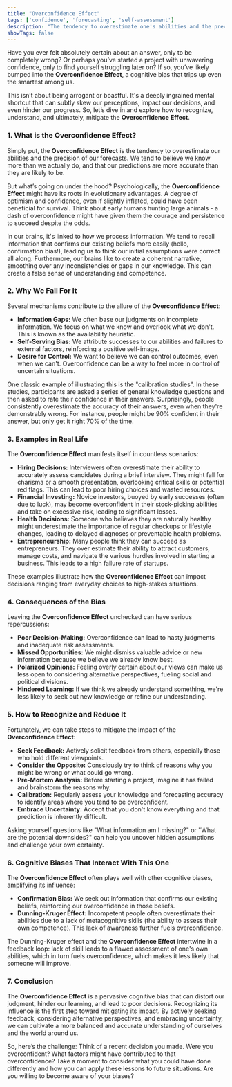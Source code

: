 ```yaml
---
title: "Overconfidence Effect"
tags: ['confidence', 'forecasting', 'self-assessment']
description: "The tendency to overestimate one's abilities and the precision of one's forecasts."
showTags: false
---
```



Have you ever felt absolutely certain about an answer, only to be completely wrong? Or perhaps you’ve started a project with unwavering confidence, only to find yourself struggling later on? If so, you’ve likely bumped into the **Overconfidence Effect**, a cognitive bias that trips up even the smartest among us.

This isn’t about being arrogant or boastful. It's a deeply ingrained mental shortcut that can subtly skew our perceptions, impact our decisions, and even hinder our progress. So, let’s dive in and explore how to recognize, understand, and ultimately, mitigate the **Overconfidence Effect**.

### 1. What is the Overconfidence Effect?

Simply put, the **Overconfidence Effect** is the tendency to overestimate our abilities and the precision of our forecasts. We tend to believe we know more than we actually do, and that our predictions are more accurate than they are likely to be.

But what’s going on under the hood? Psychologically, the **Overconfidence Effect** might have its roots in evolutionary advantages. A degree of optimism and confidence, even if slightly inflated, could have been beneficial for survival. Think about early humans hunting large animals - a dash of overconfidence might have given them the courage and persistence to succeed despite the odds.

In our brains, it's linked to how we process information. We tend to recall information that confirms our existing beliefs more easily (hello, confirmation bias!), leading us to think our initial assumptions were correct all along. Furthermore, our brains like to create a coherent narrative, smoothing over any inconsistencies or gaps in our knowledge. This can create a false sense of understanding and competence.

### 2. Why We Fall For It

Several mechanisms contribute to the allure of the **Overconfidence Effect**:

*   **Information Gaps:** We often base our judgments on incomplete information. We focus on what we know and overlook what we don't. This is known as the availability heuristic.
*   **Self-Serving Bias:** We attribute successes to our abilities and failures to external factors, reinforcing a positive self-image.
*   **Desire for Control:** We want to believe we can control outcomes, even when we can't. Overconfidence can be a way to feel more in control of uncertain situations.

One classic example of illustrating this is the "calibration studies". In these studies, participants are asked a series of general knowledge questions and then asked to rate their confidence in their answers. Surprisingly, people consistently overestimate the accuracy of their answers, even when they're demonstrably wrong. For instance, people might be 90% confident in their answer, but only get it right 70% of the time.

### 3. Examples in Real Life

The **Overconfidence Effect** manifests itself in countless scenarios:

*   **Hiring Decisions:** Interviewers often overestimate their ability to accurately assess candidates during a brief interview. They might fall for charisma or a smooth presentation, overlooking critical skills or potential red flags. This can lead to poor hiring choices and wasted resources.
*   **Financial Investing:** Novice investors, buoyed by early successes (often due to luck), may become overconfident in their stock-picking abilities and take on excessive risk, leading to significant losses.
*   **Health Decisions:** Someone who believes they are naturally healthy might underestimate the importance of regular checkups or lifestyle changes, leading to delayed diagnoses or preventable health problems.
*   **Entrepreneurship:** Many people think they can succeed as entrepreneurs. They over estimate their ability to attract customers, manage costs, and navigate the various hurdles involved in starting a business. This leads to a high failure rate of startups.

These examples illustrate how the **Overconfidence Effect** can impact decisions ranging from everyday choices to high-stakes situations.

### 4. Consequences of the Bias

Leaving the **Overconfidence Effect** unchecked can have serious repercussions:

*   **Poor Decision-Making:** Overconfidence can lead to hasty judgments and inadequate risk assessments.
*   **Missed Opportunities:** We might dismiss valuable advice or new information because we believe we already know best.
*   **Polarized Opinions:** Feeling overly certain about our views can make us less open to considering alternative perspectives, fueling social and political divisions.
*   **Hindered Learning:** If we think we already understand something, we're less likely to seek out new knowledge or refine our understanding.

### 5. How to Recognize and Reduce It

Fortunately, we can take steps to mitigate the impact of the **Overconfidence Effect**:

*   **Seek Feedback:** Actively solicit feedback from others, especially those who hold different viewpoints.
*   **Consider the Opposite:** Consciously try to think of reasons why you might be wrong or what could go wrong.
*   **Pre-Mortem Analysis:** Before starting a project, imagine it has failed and brainstorm the reasons why.
*   **Calibration:** Regularly assess your knowledge and forecasting accuracy to identify areas where you tend to be overconfident.
*   **Embrace Uncertainty:** Accept that you don't know everything and that prediction is inherently difficult.

Asking yourself questions like "What information am I missing?" or "What are the potential downsides?" can help you uncover hidden assumptions and challenge your own certainty.

### 6. Cognitive Biases That Interact With This One

The **Overconfidence Effect** often plays well with other cognitive biases, amplifying its influence:

*   **Confirmation Bias:** We seek out information that confirms our existing beliefs, reinforcing our overconfidence in those beliefs.
*   **Dunning-Kruger Effect:** Incompetent people often overestimate their abilities due to a lack of metacognitive skills (the ability to assess their own competence). This lack of awareness further fuels overconfidence.

The Dunning-Kruger effect and the **Overconfidence Effect** intertwine in a feedback loop: lack of skill leads to a flawed assessment of one's own abilities, which in turn fuels overconfidence, which makes it less likely that someone will improve.

### 7. Conclusion

The **Overconfidence Effect** is a pervasive cognitive bias that can distort our judgment, hinder our learning, and lead to poor decisions. Recognizing its influence is the first step toward mitigating its impact. By actively seeking feedback, considering alternative perspectives, and embracing uncertainty, we can cultivate a more balanced and accurate understanding of ourselves and the world around us.

So, here’s the challenge: Think of a recent decision you made. Were you overconfident? What factors might have contributed to that overconfidence? Take a moment to consider what you could have done differently and how you can apply these lessons to future situations. Are you willing to become aware of your biases?

